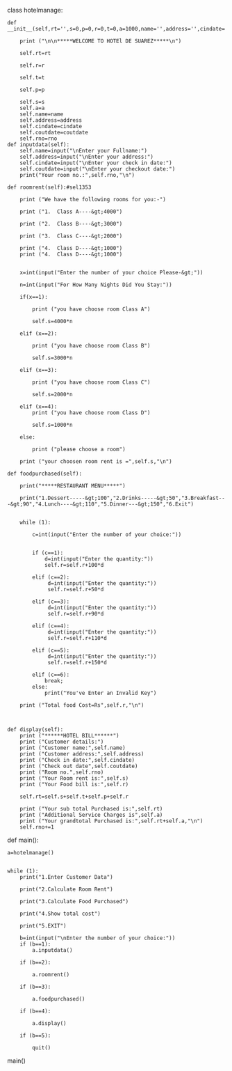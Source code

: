 class hotelmanage:

    def __init__(self,rt='',s=0,p=0,r=0,t=0,a=1000,name='',address='',cindate='',coutdate='',rno=1):

        print ("\n\n*****WELCOME TO HOTEl DE SUAREZ*****\n")

        self.rt=rt

        self.r=r

        self.t=t

        self.p=p

        self.s=s
        self.a=a
        self.name=name
        self.address=address
        self.cindate=cindate
        self.coutdate=coutdate
        self.rno=rno
    def inputdata(self):
        self.name=input("\nEnter your Fullname:")
        self.address=input("\nEnter your address:")
        self.cindate=input("\nEnter your check in date:")
        self.coutdate=input("\nEnter your checkout date:")
        print("Your room no.:",self.rno,"\n")
        
    def roomrent(self):#sel1353

        print ("We have the following rooms for you:-")

        print ("1.  Class A----&gt;4000")

        print ("2.  Class B----&gt;3000")

        print ("3.  Class C----&gt;2000")

        print ("4.  Class D----&gt;1000")
        print ("4.  Class D----&gt;1000")


        x=int(input("Enter the number of your choice Please-&gt;"))

        n=int(input("For How Many Nights Did You Stay:"))

        if(x==1):

            print ("you have choose room Class A")

            self.s=4000*n

        elif (x==2):

            print ("you have choose room Class B")

            self.s=3000*n

        elif (x==3):

            print ("you have choose room Class C")

            self.s=2000*n

        elif (x==4):
            print ("you have choose room Class D")

            self.s=1000*n

        else:

            print ("please choose a room")

        print ("your choosen room rent is =",self.s,"\n")

    def foodpurchased(self):

        print("*****RESTAURANT MENU*****")

        print("1.Dessert-----&gt;100","2.Drinks-----&gt;50","3.Breakfast---&gt;90","4.Lunch----&gt;110","5.Dinner---&gt;150","6.Exit")


        while (1):

            c=int(input("Enter the number of your choice:"))


            if (c==1):
                d=int(input("Enter the quantity:"))
                self.r=self.r+100*d

            elif (c==2):
                 d=int(input("Enter the quantity:"))
                 self.r=self.r+50*d

            elif (c==3):
                 d=int(input("Enter the quantity:"))
                 self.r=self.r+90*d

            elif (c==4):
                 d=int(input("Enter the quantity:"))
                 self.r=self.r+110*d

            elif (c==5):
                 d=int(input("Enter the quantity:"))
                 self.r=self.r+150*d

            elif (c==6):
                break;
            else:
                print("You've Enter an Invalid Key")

        print ("Total food Cost=Rs",self.r,"\n")



    def display(self):
        print ("******HOTEL BILL******")
        print ("Customer details:")
        print ("Customer name:",self.name)
        print ("Customer address:",self.address)
        print ("Check in date:",self.cindate)
        print ("Check out date",self.coutdate)
        print ("Room no.",self.rno)
        print ("Your Room rent is:",self.s)
        print ("Your Food bill is:",self.r)

        self.rt=self.s+self.t+self.p+self.r

        print ("Your sub total Purchased is:",self.rt)
        print ("Additional Service Charges is",self.a)
        print ("Your grandtotal Purchased is:",self.rt+self.a,"\n")
        self.rno+=1

            

        

        

def main():

    a=hotelmanage()
    

    while (1):
        print("1.Enter Customer Data")
        
        print("2.Calculate Room Rent")

        print("3.Calculate Food Purchased")

        print("4.Show total cost")

        print("5.EXIT")

        b=int(input("\nEnter the number of your choice:"))
        if (b==1):
            a.inputdata()

        if (b==2):

            a.roomrent()

        if (b==3):

            a.foodpurchased()

        if (b==4):

            a.display()

        if (b==5):

            quit()
main()
